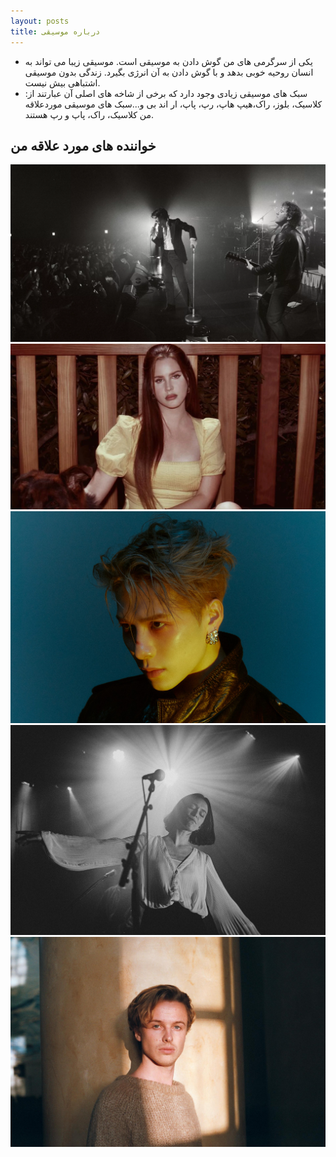```yaml
---
layout: posts
title: درباره موسیقی
---
```


- یکی از سرگرمی های من گوش دادن به موسیقی است. موسیقی زیبا می تواند به انسان روحیه خوبی بدهد و با گوش دادن به آن انرژی بگیرد. زندگی بدون موسیقی اشتباهی بیش نیست.
- سبک های موسیقی زیادی وجود دارد که برخی از شاخه های اصلی آن عبارتند از: کلاسیک، بلوز، راک،هیپ هاپ، رپ، پاپ، ار اند بی و...سبک های موسیقی موردعلاقه من کلاسیک، راک، پاپ و رپ هستند. 

## خواننده های مورد علاقه من

![alt text](../assets/images/arcticmonkeys.webp "Arctic Monkeys")
![alt text](../assets/images/lanadelrey.jpg "Lana Del Rey")
![alt text](../assets/images/jacksonwang.jpg "Jackson Wang")
![alt text](../assets/images/ghostlykisses.jpg "Ghostly Kisses")
![alt text](../assets/images/isakdanielson.jpeg "Isak Danielson")